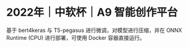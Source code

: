 # 2022年｜中软杯｜A9 智能创作平台

基于 bert4keras 与 T5-pegasus 进行微调，对模型进行压缩，并在 ONNX Runtime (CPU) 进行部署，可使用 Docker 容器直接运行。
